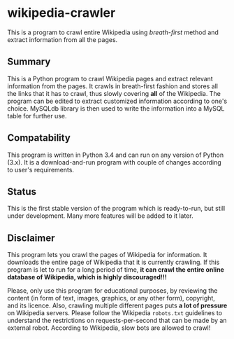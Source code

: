 # wikipedia-crawler
This is a program to crawl entire Wikipedia using *breath-first* method and extract information from all the pages.

## Summary
This is a Python program to crawl Wikipedia pages and extract relevant information from the pages. It crawls in breath-first fashion and stores all the links that it has to crawl, thus slowly covering **all** of the Wikipedia. The program can be edited to extract customized information according to one's choice. MySQLdb library is then used to write the information into a MySQL table for further use. 

## Compatability
This program is written in Python 3.4 and can run on any version of Python (3.x). It is a download-and-run program with couple of changes according to user's requirements.

## Status
This is the first stable version of the program which is ready-to-run, but still under development. Many more features will be added to it later.

## Disclaimer
This program lets you crawl the pages of Wikipedia for information. It downloads the entire page of Wikipedia that it is currently crawling. If this program is let to run for a long period of time, **it can crawl the entire online database of Wikipedia, which is highly discouraged!!!**

Please, only use this program for educational purposes, by reviewing the content (in form of text, images, graphics, or any other form), copyright, and its licence. Also, crawling multiple different pages puts **a lot of pressure** on Wikipedia servers. Please follow the Wikipedia `robots.txt` guidelines to understand the restrictions on requests-per-second that can be made by an external robot. According to Wikipedia, slow bots are allowed to crawl!
